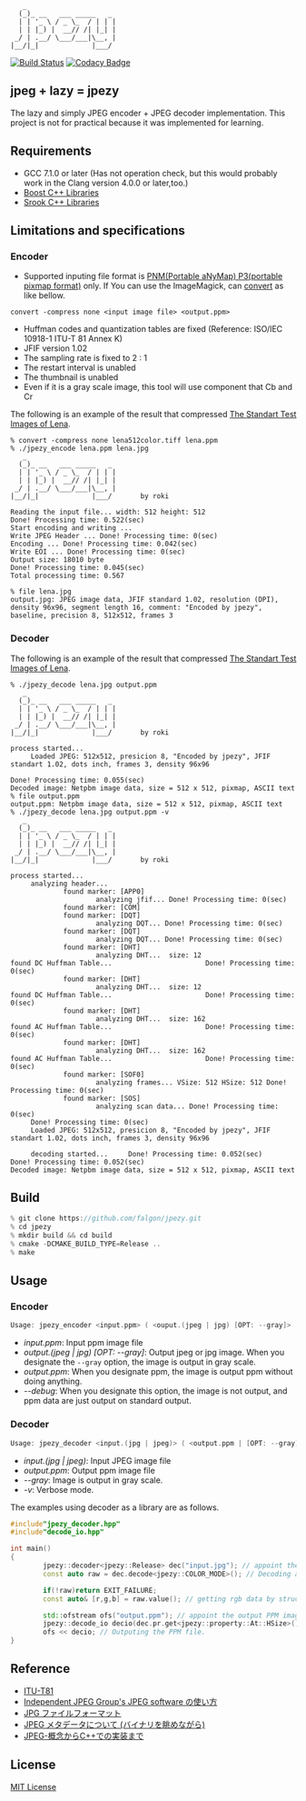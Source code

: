 ```
   _
  (_)_ __   ___ _____   _
  | | '_ \ / _ \_  / | | |
  | | |_) |  __// /| |_| |
 _/ | .__/ \___/___|\__, |
|__/|_|             |___/
```
[![Build Status](https://travis-ci.org/falgon/jpezy.svg?branch=master)](https://travis-ci.org/falgon/jpezy)
[![Codacy Badge](https://api.codacy.com/project/badge/Grade/ae48c146f92e4fb088116091727440ad)](https://www.codacy.com/app/falgon/jpezy?utm_source=github.com&amp;utm_medium=referral&amp;utm_content=falgon/jpezy&amp;utm_campaign=Badge_Grade)


## jpeg + lazy = jpezy

The lazy and simply JPEG encoder + JPEG decoder implementation. This project is not for practical because it was implemented for learning.

## Requirements

* GCC 7.1.0 or later (Has not operation check, but this would probably work in the Clang version 4.0.0 or later,too.)
* [Boost C++ Libraries](http://www.boost.org/)
* [Srook C++ Libraries](https://github.com/falgon/SrookCppLibraries)

## Limitations and specifications

### Encoder
* Supported inputing file format is [PNM(Portable aNyMap) P3(portable pixmap format)](https://en.wikipedia.org/wiki/Netpbm_format) only. If You can use the ImageMagick, can [convert](https://www.imagemagick.org/script/convert.php) as like bellow.
```
convert -compress none <input image file> <output.ppm>
```
* Huffman codes and quantization tables are fixed (Reference: ISO/IEC 10918-1 ITU-T 81 Annex K)
* JFIF version 1.02
* The sampling rate is fixed to 2 : 1
* The restart interval is unabled
* The thumbnail is unabled
* Even if it is a gray scale image, this tool will use component that Cb and Cr

The following is an example of the result that compressed [The Standart Test Images of Lena](http://www.ece.rice.edu/~wakin/images/).
```
% convert -compress none lena512color.tiff lena.ppm
% ./jpezy_encode lena.ppm lena.jpg
   _
  (_)_ __   ___ _____   _
  | | '_ \ / _ \_  / | | |
  | | |_) |  __// /| |_| |
 _/ | .__/ \___/___|\__, |
|__/|_|             |___/       by roki

Reading the input file... width: 512 height: 512
Done! Processing time: 0.522(sec)
Start encoding and writing ...
Write JPEG Header ... Done! Processing time: 0(sec)
Encoding ... Done! Processing time: 0.042(sec)
Write EOI ... Done! Processing time: 0(sec)
Output size: 18010 byte
Done! Processing time: 0.045(sec)
Total processing time: 0.567

% file lena.jpg
output.jpg: JPEG image data, JFIF standard 1.02, resolution (DPI), density 96x96, segment length 16, comment: "Encoded by jpezy", baseline, precision 8, 512x512, frames 3
```

### Decoder
The following is an example of the result that compressed [The Standart Test Images of Lena](http://www.ece.rise.edu/~wakin/images).
```
% ./jpezy_decode lena.jpg output.ppm
   _
  (_)_ __   ___ _____   _
  | | '_ \ / _ \_  / | | |
  | | |_) |  __// /| |_| |
 _/ | .__/ \___/___|\__, |
|__/|_|             |___/       by roki

process started...
     Loaded JPEG: 512x512, presicion 8, "Encoded by jpezy", JFIF standart 1.02, dots inch, frames 3, density 96x96

Done! Processing time: 0.055(sec)
Decoded image: Netpbm image data, size = 512 x 512, pixmap, ASCII text
% file output.ppm
output.ppm: Netpbm image data, size = 512 x 512, pixmap, ASCII text
% ./jpezy_decode lena.jpg output.ppm -v
   _
  (_)_ __   ___ _____   _
  | | '_ \ / _ \_  / | | |
  | | |_) |  __// /| |_| |
 _/ | .__/ \___/___|\__, |
|__/|_|             |___/       by roki

process started...
     analyzing header...
             found marker: [APP0]
                     analyzing jfif... Done! Processing time: 0(sec)
             found marker: [COM]
             found marker: [DQT]
                     analyzing DQT... Done! Processing time: 0(sec)
             found marker: [DQT]
                     analyzing DQT... Done! Processing time: 0(sec)
             found marker: [DHT]
                     analyzing DHT...  size: 12
found DC Huffman Table...                       Done! Processing time: 0(sec)
             found marker: [DHT]
                     analyzing DHT...  size: 12
found DC Huffman Table...                       Done! Processing time: 0(sec)
             found marker: [DHT]
                     analyzing DHT...  size: 162
found AC Huffman Table...                       Done! Processing time: 0(sec)
             found marker: [DHT]
                     analyzing DHT...  size: 162
found AC Huffman Table...                       Done! Processing time: 0(sec)
             found marker: [SOF0]
                     analyzing frames... VSize: 512 HSize: 512 Done! Processing time: 0(sec)
             found marker: [SOS]
                     analyzing scan data... Done! Processing time: 0(sec)
     Done! Processing time: 0(sec)
     Loaded JPEG: 512x512, presicion 8, "Encoded by jpezy", JFIF standart 1.02, dots inch, frames 3, density 96x96

     decoding started...     Done! Processing time: 0.052(sec)
Done! Processing time: 0.052(sec)
Decoded image: Netpbm image data, size = 512 x 512, pixmap, ASCII text
```

## Build
```cpp
% git clone https://github.com/falgon/jpezy.git
% cd jpezy
% mkdir build && cd build
% cmake -DCMAKE_BUILD_TYPE=Release ..
% make
```

## Usage

### Encoder
```cpp
Usage: jpezy_encoder <input.ppm> ( <ouput.(jpeg | jpg) [OPT: --gray]> | <output.ppm> | --debug )
```
* <i>input.ppm</i>: Input ppm image file
* <i>output.(jpeg | jpg) [OPT: --gray]</i>: Output jpeg or jpg image. When you designate the `--gray` option, the image is output in gray scale.
* <i>output.ppm</i>: When you designate ppm, the image is output ppm without doing anything.
* <i>--debug</i>: When you designate this option, the image is not output, and ppm data are just output on standard output.

### Decoder
```cpp
Usage: jpezy_decoder <input.(jpg | jpeg)> ( <output.ppm | [OPT: --gray]> | -v )
```
* <i>input.(jpg | jpeg)</i>: Input JPEG image file
* <i>output.ppm</i>: Output ppm image file
* <i> --gray</i>: Image is output in gray scale.
* <i>-v</i>: Verbose mode.

The examples using decoder as a library are as follows.
```cpp
#include"jpezy_decoder.hpp"
#include"decode_io.hpp"

int main()
{
        jpezy::decoder<jpezy::Release> dec("input.jpg"); // appoint the input JPEG image file
        const auto raw = dec.decode<jpezy::COLOR_MODE>(); // Decoding and returning rgb raw data. This value wrapped optional.

        if(!raw)return EXIT_FAILURE;
        const auto& [r,g,b] = raw.value(); // getting rgb data by structure bindings. 

        std::ofstream ofs("output.ppm"); // appoint the output PPM image file.
        jpezy::decode_io decio(dec.pr.get<jpezy::property::At::HSize>(),dec.pr.get<jpezy::property::At::VSize>(),r,g,b); // passing data to helper that jpezy::decode_io
        ofs << decio; // Outputing the PPM file.
}
```

## Reference
* [ITU-T81](https://www.w3.org/Graphics/JPEG/itu-t81.pdf)
* [Independent JPEG Group's JPEG software の使い方](https://cetus.sakura.ne.jp/softlab/software2/jpeg6b_usage_j.html)
* [JPG ファイルフォーマット](http://www.setsuki.com/hsp/ext/jpg.htm)
* [JPEG メタデータについて (バイナリを眺めながら)](http://diary.awm.jp/~yoya/data/2015/10/16/JPEGMeta_rev3.pdf)
* [JPEG-概念からC++での実装まで](https://www.amazon.co.jp/JPEG%E2%80%95%E6%A6%82%E5%BF%B5%E3%81%8B%E3%82%89C-%E3%81%A7%E3%81%AE%E5%AE%9F%E8%A3%85%E3%81%BE%E3%81%A7-%E6%A9%8B%E6%9C%AC-%E6%99%8B%E4%B9%8B%E4%BB%8B/dp/4797330457)

## License
[MIT License](https://github.com/falgon/jpezy/blob/master/LICENSE)
